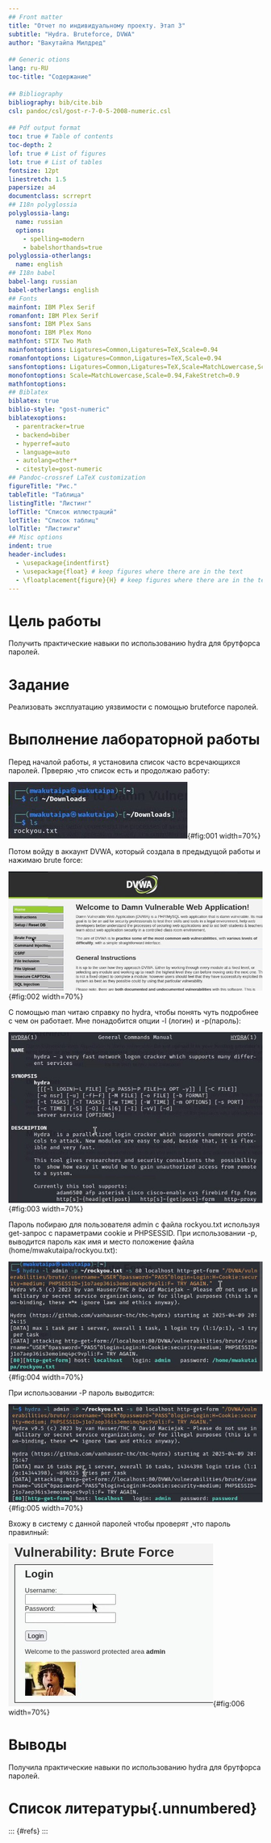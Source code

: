 ```yaml
---
## Front matter
title: "Отчет по индивидуальному проекту. Этап 3"
subtitle: "Hydra. Bruteforce, DVWA"
author: "Вакутайпа Милдред"

## Generic otions
lang: ru-RU
toc-title: "Содержание"

## Bibliography
bibliography: bib/cite.bib
csl: pandoc/csl/gost-r-7-0-5-2008-numeric.csl

## Pdf output format
toc: true # Table of contents
toc-depth: 2
lof: true # List of figures
lot: true # List of tables
fontsize: 12pt
linestretch: 1.5
papersize: a4
documentclass: scrreprt
## I18n polyglossia
polyglossia-lang:
  name: russian
  options:
	- spelling=modern
	- babelshorthands=true
polyglossia-otherlangs:
  name: english
## I18n babel
babel-lang: russian
babel-otherlangs: english
## Fonts
mainfont: IBM Plex Serif
romanfont: IBM Plex Serif
sansfont: IBM Plex Sans
monofont: IBM Plex Mono
mathfont: STIX Two Math
mainfontoptions: Ligatures=Common,Ligatures=TeX,Scale=0.94
romanfontoptions: Ligatures=Common,Ligatures=TeX,Scale=0.94
sansfontoptions: Ligatures=Common,Ligatures=TeX,Scale=MatchLowercase,Scale=0.94
monofontoptions: Scale=MatchLowercase,Scale=0.94,FakeStretch=0.9
mathfontoptions:
## Biblatex
biblatex: true
biblio-style: "gost-numeric"
biblatexoptions:
  - parentracker=true
  - backend=biber
  - hyperref=auto
  - language=auto
  - autolang=other*
  - citestyle=gost-numeric
## Pandoc-crossref LaTeX customization
figureTitle: "Рис."
tableTitle: "Таблица"
listingTitle: "Листинг"
lofTitle: "Список иллюстраций"
lotTitle: "Список таблиц"
lolTitle: "Листинги"
## Misc options
indent: true
header-includes:
  - \usepackage{indentfirst}
  - \usepackage{float} # keep figures where there are in the text
  - \floatplacement{figure}{H} # keep figures where there are in the text
---
```


# Цель работы

Получить практические навыки по использованию hydra для брутфорса паролей.

# Задание

Реализовать эксплуатацию уязвимости с помощью bruteforce паролей.

# Выполнение лабораторной работы

Перед началой работы, я установила список часто всречающихся паролей. Прверяю ,что список есть и продолжаю работу:

![Загрузка список паролей](image/1.jpg){#fig:001 width=70%}

Потом войду в аккаунт DVWA, который создала в предыдущой работы и нажимаю brute force:

![DVWA домашняя страница](image/2.jpg){#fig:002 width=70%}

С помощью man читаю справку по hydra, чтобы понять чуть подробнее с чем он работает. Мне понадобится опции -l (логин) и -p(пароль):

![информация по hydra](image/3.jpg){#fig:003 width=70%}

Пароль побираю для пользователя admin с файла rockyou.txt используя get-запрос с параметрами cookie и PHPSESSID. При использовании -p, выводится пароль как имя и место положение файла (home/mwakutaipa/rockyou.txt):

![Попытка 1 взломать пароль](image/4.jpg){#fig:004 width=70%}

При использовании -P пароль выводится:

![Попытка 2 взломать пароль](image/5.jpg){#fig:005 width=70%}

Вхожу в систему с данной паролей чтобы проверят ,что пароль правилный:

![Проверка](image/6.jpg){#fig:006 width=70%}


# Выводы

Получила практические навыки по использованию hydra для брутфорса паролей.

# Список литературы{.unnumbered}

::: {#refs}
:::
